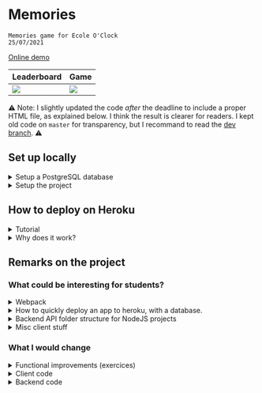 # Memories

```
Memories game for Ecole O'Clock
25/07/2021
```

[Online demo](https://memories-oclock.herokuapp.com/)

| Leaderboard | Game |
| -- | -- |
| ![](https://user-images.githubusercontent.com/18345624/126913267-5f47f156-8aed-40a1-a2b7-4f9458b7ad9f.png)  | ![](https://user-images.githubusercontent.com/18345624/126913265-6cc45d45-3f4b-45b8-8fc3-5bbf9a1f64ef.png)  |

:warning: Note: I slightly updated the code *after* the deadline to include a proper HTML file, as explained below. I think the result is clearer for readers. I kept old code on `master` for transparency, but I recommand to read the [dev branch](https://github.com/Shrakka/memories/tree/dev). :warning:

## Set up locally

<details><summary>
Setup a PostgreSQL database
</summary>

* Install PostgreSQL [cf](https://wiki.postgresql.org/wiki/Homebrew)
* Start PostgreSQL service [cf](https://wiki.postgresql.org/wiki/Homebrew)
* Create a database and a 'statistics' table

```
// In your favorite Terminal

> psql // connect to your local instance via command line interface
> \l   // list all databases in postgresql

> CREATE DATABASE memories;
> \c statistics  // move inside the 'memories' database

> \dt  // show tables in the database
> CREATE TABLE IF NOT EXISTS statistics (
  id SERIAL PRIMARY KEY,
  username VARCHAR(50) NOT NULL,
  completion_time_ms INT NOT NULL
);

> INSERT INTO statistics(username, completion_time_ms)
  VALUES ('YourName', XXXXX); -- Example to set a entry in the table
```

Your database should be good to go for the application.

* Note down your connectionString:
    * `postgresql://<username>:<password>@<host>:<port>/<database_name>`
    * ex: `postgresql://enzo@localhost:5432/memories`

</details>

<details><summary>
Setup the project
</summary>

* Clone repository
* Move into repository: `cd memories`
* Install dependencies: `yarn install` [cf](https://classic.yarnpkg.com/en/docs/install/#mac-stable)
* Create an environment file: `cp .env.example .env` and update the `DATABASE_URL` connection string to your local instance value.
* Compile the client code: `yarn dev:client`
* Start the backend: `yarn dev:backend`

</details>

## How to deploy on Heroku

<details><summary>
Tutorial
</summary>

* Create an account / login to Heroku
* Install the Heroku CLI [cf](https://devcenter.heroku.com/articles/heroku-command-line)
* Install a Postgre Heroku add-on to your project [cf](https://elements.heroku.com/addons/heroku-postgresql): this will provision a Cloud DB for you.
    * In your project Settings tab, you'll find a your DB URL (`connectionString`) in the `Config Vars`, under `DATABASE_URL`
    * It should look like `postgres://dfgsdsdfsdf:9kjhdkfghd8987sdf@ec2-55-74-33-87.eu-west-1.compute.amazonaws.com:5432/dfkgjfdhkgh`
    * Connect via `psql <DATABSE_URL>` and setup the database/table similarly to the local tutorial above.
* Add heroku remote branch (from `memories` folder): `heroku git:remote -a <your_project_name>`
* Push your project: `git push heroku master`
* It's online!

</details>


<details><summary>
Why does it work?
</summary>

* Env file:
    * The NodeJS code in the project is using `process.env.<variable>`.
    * On your local, it's equal to the content of the `.env` file.
    * On Heroku, there exists a similar `.env` file, which you cannot edit, that will point to the right values ('production' node env, open http port, and database URL that you just created)
* Npm scripts:
    * Heroky deploy script automatically search for your `package.json` scripts:
        * It will call the `build` script first => therefore, it will compile the client code.
        * It will then call the `start` script => therefore, the server will start!

</details>

## Remarks on the project

### What could be interesting for students?

<details><summary>
Webpack
</summary>

We're here setting a simple webpack config to:
- compile JS / SASS code into a `dist` folder.
- generate the `html` file within this folder

</details>

<details><summary>
How to quickly deploy an app to heroku, with a database.
</summary>

Cf section above.

</details>

<details><summary>
Backend API folder structure for NodeJS projects
</summary>

* Router ⬇
* Controllers ⬇
* Lib ⬇ (not present here, but wish I had more time)
* Repositories (not present here, but wish I had more time)

</details>

<details><summary>
Misc client stuff
</summary>

* CSS:
    * `media queries` (2 examples)
    * `speudo-elements` (ex `:before`)
    * `flexbox` layout
    * `grid` layout
    * `sass` utils (`for`/`extend`/`use`...)
* JS:
    * `classes` syntax
    * `setTimeout`/`setInterval`
* DOM:
    * `fetch`: (GET / POST syntax)
    * `querySelectors`
    * `events` (we can dispatch our own events!)
    * `eventListeners`
    * `setInterval`/`setTimeout`

</details>

### What I would change

<details><summary>
Functional improvements (exercices)
</summary>

* Easy:
    * Include favicon
    * Limit the number of displayed `statistics`
    * Only display the best `completionTime` of each `userName`
    * Add rounded borders to the `timer`
    * Save the completion date on the backend, display it on the client

* Less easy:
    * Let the user choose between 3 modes for the game: `Easy` (20 cards - 1 minute) `Medium` (28 cards) `Hard` (36 cards)
    * Add Nice flip effect for card clicks: https://www.w3schools.com/howto/howto_css_flip_card.asp
    * Get CA certification for SSL on Heroku (to avoid the `rejectUnauthorized: false` in the code)
    * Have a deployment script to create the DB rather than doing it manually
    * Better handle the express errors
    * Properly close DB Pool on app exit

</details>

<details><summary>
Client code
</summary>

<details><summary>
I missed simple HTML 😭 I had the (weird) idea to completely generate the HTML via webpack and JS. Won't do it ever again.
</summary>

<details><summary>
It would have been simpler (and easier to understand for students - easier to maintain) to create two HTML pages, one for each of the app pages (leaderboard < - > game), and include them in the `dist` build via webpack:
</summary>

```
{
  plugins: [
    new HtmlWebpackPlugin({
      template: 'src/index.html'
    })
  ]
}
```

</details>

</details>

<details><summary>
Also, I wanted no redirections between the 2 states: hence I handed everything manually in JS and regenerated the DOM elements
</summary>

=> For that, using a framework (React/Vue) would definitely help. But not sure if it was the idea of the challenge though, so I skipped that too.

</details>

<details><summary>
Use complete MVC
</summary>

Normally the model dispatch an event for the controller to update the view. Here the controller does everything.

</details>

</details>


<details><summary>
Backend code
</summary>

* Tests!! There are super exciting to create, and not long to setup
* Create `lib` and `repository` layers
* Error middleware

</details>

